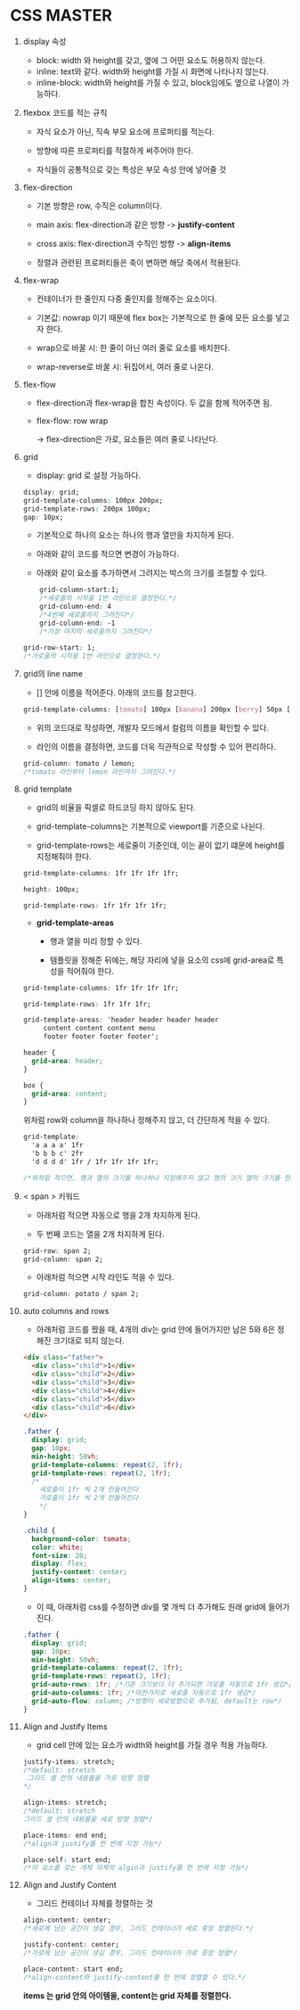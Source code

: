 # CSS MASTER

1.  display 속성

    - block: width 와 height를 갖고, 옆에 그 어떤 요소도 허용하지 않는다.
    - inline: text와 같다. width와 height를 가질 시 화면에 나타나지 않는다.
    - inline-block: width와 height를 가질 수 있고, block임에도 옆으로 나열이 가능하다.

2.  flexbox 코드를 적는 규칙

    - 자식 요소가 아닌, 직속 부모 요소에 프로퍼티를 적는다.

    - 방향에 따른 프로퍼티를 적절하게 써주어야 한다.

    - 자식들이 공통적으로 갖는 특성은 부모 속성 안에 넣어줄 것

3.  flex-direction

    - 기본 방향은 row, 수직은 column이다.

    - main axis: flex-direction과 같은 방향 -> **justify-content**

    - cross axis: flex-direction과 수직인 방향 -> **align-items**

    - 정렬과 관련된 프로퍼티들은 축이 변하면 해당 축에서 적용된다.

4.  flex-wrap

    - 컨테이너가 한 줄인지 다중 줄인지를 정해주는 요소이다.

    - 기본값: nowrap 이기 때문에 flex box는 기본적으로 한 줄에 모든 요소를 넣고자 한다.

    - wrap으로 바꿀 시: 한 줄이 아닌 여러 줄로 요소를 배치한다.

    - wrap-reverse로 바꿀 시: 뒤집어서, 여러 줄로 나온다.

5.  flex-flow

    - flex-direction과 flex-wrap을 합친 속성이다. 두 값을 함께 적어주면 됨.

    - flex-flow: row wrap

      -> flex-direction은 가로, 요소들은 여러 줄로 나타난다.

6.  grid

    - display: grid 로 설정 가능하다.

    ```css
    display: grid;
    grid-template-columns: 100px 200px;
    grid-template-rows: 200px 100px;
    gap: 10px;
    ```

    - 기본적으로 하나의 요소는 하나의 행과 열만을 차지하게 된다.

    - 아래와 같이 코드를 적으면 변경이 가능하다.

    - 아래와 같이 요소를 추가하면서 그려지는 박스의 크기를 조절할 수 있다.

    ```css
        grid-column-start:1;
        /*세로줄의 시작을 1번 라인으로 결정한다.*/
        grid-column-end: 4
        /*4번째 세로줄까지 그려진다*/
        grid-column-end: -1
        /*가장 마지막 세로줄까지 그려진다*/
    ```

    ```css
    grid-row-start: 1;
    /*가로줄의 시작을 1번 라인으로 결정한다.*/
    ```

7.  grid의 line name

    - [] 안에 이름을 적어준다. 아래의 코드를 참고한다.

    ```css
    grid-template-columns: [tomato] 100px [banana] 200px [berry] 50px [lemon];
    ```

    - 위의 코드대로 작성하면, 개발자 모드에서 컬럼의 이름을 확인할 수 있다.

    - 라인의 이름을 결정하면, 코드를 더욱 직관적으로 작성할 수 있어 편리하다.

    ```css
    grid-column: tomato / lemon;
    /*tomato 라인부터 lemon 라인까지 그려진다.*/
    ```

8.  grid template

    - grid의 비율을 픽셀로 하드코딩 하지 않아도 된다.

    - grid-template-columns는 기본적으로 viewport를 기준으로 나뉜다.

    - grid-template-rows는 세로줄이 기준인데, 이는 끝이 없기 떄문에 height를 지정해줘야 한다.

    ```css
    grid-template-columns: 1fr 1fr 1fr 1fr;

    height: 100px;

    grid-template-rows: 1fr 1fr 1fr 1fr;
    ```

    - **grid-template-areas**

      - 행과 열을 미리 정할 수 있다.

      - 템플릿을 정해준 뒤에는, 해당 자리에 넣을 요소의 css에 grid-area로 특성을 적어줘야 한다.

    ```css
    grid-template-columns: 1fr 1fr 1fr 1fr;

    grid-template-rows: 1fr 1fr 1fr;

    grid-template-areas: 'header header header header
         content content content menu 
         footer footer footer footer';
    ```

    ```css
    header {
      grid-area: header;
    }

    box {
      grid-area: content;
    }
    ```

    위처럼 row와 column을 하나하나 정해주지 않고, 더 간단하게 적을 수 있다.

    ```css
    grid-template:
      'a a a a' 1fr
      'b b b c' 2fr
      'd d d d' 1fr / 1fr 1fr 1fr 1fr;

    /*위처럼 적으면, 행과 열의 크기를 하나하나 지정해주지 않고 행의 크기 열의 크기를 한 번에 grid-template 안에 적을 수 있다.*/
    ```

9.  < span > 키워드

    - 아래처럼 적으면 자동으로 행을 2개 차지하게 된다.

    - 두 번째 코드는 열을 2개 차지하게 된다.

    ```css
    grid-row: span 2;
    grid-column: span 2;
    ```

    - 아래처럼 적으면 시작 라인도 적을 수 있다.

    ```css
    grid-column: potato / span 2;
    ```

10. auto columns and rows

    - 아래처럼 코드를 짰을 때, 4개의 div는 grid 안에 들어가지만 남은 5와 6은 정해진 크기대로 되지 않는다.

    ```html
    <div class="father">
      <div class="child">1</div>
      <div class="child">2</div>
      <div class="child">3</div>
      <div class="child">4</div>
      <div class="child">5</div>
      <div class="child">6</div>
    </div>
    ```

    ```css
    .father {
      display: grid;
      gap: 10px;
      min-height: 50vh;
      grid-template-columns: repeat(2, 1fr);
      grid-template-rows: repeat(2, 1fr);
      /*
        세로줄이 1fr 씩 2개 만들어진다
        가로줄이 1fr 씩 2개 만들어진다
        */
    }

    .child {
      background-color: tomato;
      color: white;
      font-size: 28;
      display: flex;
      justify-content: center;
      align-items: center;
    }
    ```

    - 이 때, 아래처럼 css를 수정하면 div를 몇 개씩 더 추가해도 원래 grid에 들어가진다.

    ```css
    .father {
      display: grid;
      gap: 10px;
      min-height: 50vh;
      grid-template-columns: repeat(2, 1fr);
      grid-template-rows: repeat(2, 1fr);
      grid-auto-rows: 1fr; /*기존 크기보다 더 추가되면 가로줄 자동으로 1fr 생김*/
      grid-auto-columns: 1fr; /*마찬가지로 세로줄 자동으로 1fr 생김*/
      grid-auto-flow: column; /*방향이 세로방향으로 추가됨, default는 row*/
    }
    ```

11. Align and Justify Items

    - grid cell 안에 있는 요소가 width와 height를 가질 경우 적용 가능하다.

    ```css
    justify-items: stretch;
    /*default: stretch
     그리드 셀 안의 내용물을 가로 방향 정렬
    */

    align-items: stretch;
    /*default: stretch
    그리드 셀 안의 내용물을 세로 방향 정렬*/

    place-items: end end;
    /*align과 justify를 한 번에 지정 가능*/

    place-self: start end;
    /*이 요소를 갖는 개체 자체의 algin과 justify를 한 번에 지정 가능*/
    ```

12. Align and Justify Content

    - 그리드 컨테이너 자체를 정렬하는 것

    ```css
    align-content: center;
    /*세로에 남는 공간이 생길 경우, 그리드 컨테이너가 세로 중앙 정렬된다.*/

    justify-content: center;
    /*가로에 남는 공간이 생길 경우, 그리드 컨테이너가 가로 중앙 정렬*/

    place-content: start end;
    /*align-content와 justify-content를 한 번에 정렬할 수 있다.*/
    ```

    **items 는 grid 안의 아이템을, content는 grid 자체를 정렬한다.**
